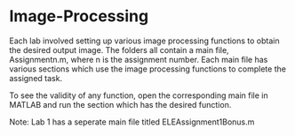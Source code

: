 # Image-Processing
Each lab involved setting up various image processing functions to obtain the desired output image. The folders all contain a main file, Assignmentn.m, where n is the assignment number. Each main file has various sections which use the image processing functions to complete the assigned task.

To see the validity of any function, open the corresponding main file in MATLAB and run the section which has the desired function.

Note: Lab 1 has a seperate main file titled ELEAssignment1Bonus.m 
